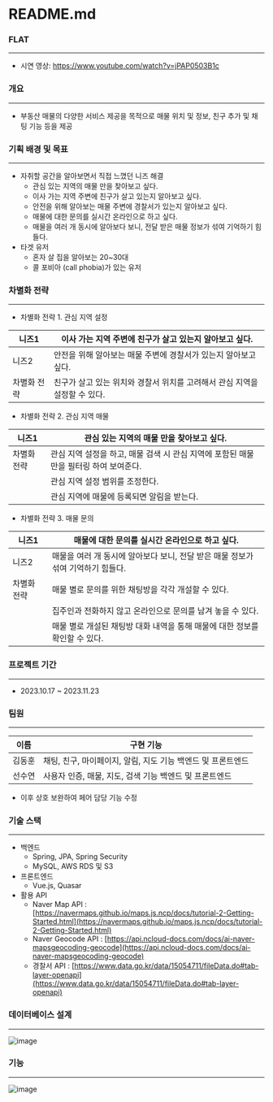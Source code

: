 # README.md

### FLAT

---

- 시연 영상: https://www.youtube.com/watch?v=jPAP0503B1c

### 개요

---

- 부동산 매물의 다양한 서비스 제공을 목적으로 매물 위치 및 정보, 친구 추가 및 채팅 기능 등을 제공

### 기획 배경 및 목표

---

- 자취할 공간을 알아보면서 직접 느꼈던 니즈 해결
    - 관심 있는 지역의 매물 만을 찾아보고 싶다.
    - 이사 가는 지역 주변에 친구가 살고 있는지 알아보고 싶다.
    - 안전을 위해 알아보는 매물 주변에 경찰서가 있는지 알아보고 싶다.
    - 매물에 대한 문의를 실시간 온라인으로 하고 싶다.
    - 매물을 여러 개 동시에 알아보다 보니, 전달 받은 매물 정보가 섞여 기억하기 힘들다.
- 타겟 유저
    - 혼자 살 집을 알아보는 20~30대
    - 콜 포비아 (call phobia)가 있는 유저

### 차별화 전략

---

- 차별화 전략 1. 관심 지역 설정

| 니즈1 | 이사 가는 지역 주변에 친구가 살고 있는지 알아보고 싶다. |
| --- | --- |
| 니즈2 | 안전을 위해 알아보는 매물 주변에 경찰서가 있는지 알아보고 싶다. |
| 차별화 전략 | 친구가 살고 있는 위치와 경찰서 위치를 고려해서 관심 지역을 설정할 수 있다. |
- 차별화 전략 2. 관심 지역 매물

| 니즈1 | 관심 있는 지역의 매물 만을 찾아보고 싶다. |
| --- | --- |
| 차별화 전략 | 관심 지역 설정을 하고, 매물 검색 시 관심 지역에 포함된 매물 만을 필터링 하여 보여준다.  |
|  | 관심 지역 설정 범위를 조정한다. |
|  | 관심 지역에 매물에 등록되면 알림을 받는다. |

- 차별화 전략 3. 매물 문의

| 니즈1 | 매물에 대한 문의를 실시간 온라인으로 하고 싶다. |
| --- | --- |
| 니즈2 | 매물을 여러 개 동시에 알아보다 보니, 전달 받은 매물 정보가 섞여 기억하기 힘들다.  |
| 차별화 전략 | 매물 별로 문의를 위한 채팅방을 각각 개설할 수 있다. |
|  | 집주인과 전화하지 않고 온라인으로 문의를 남겨 놓을 수 있다. |
|  | 매물 별로 개설된 채팅방 대화 내역을 통해 매물에 대한 정보를 확인할 수 있다. |

### 프로젝트 기간

---

- 2023.10.17 ~ 2023.11.23

### 팀원

---

| 이름 | 구현 기능 |
| --- | --- |
| 김동훈 | 채팅, 친구, 마이페이지, 알림, 지도 기능 백엔드 및 프론트엔드 |
| 선수연 | 사용자 인증, 매물, 지도, 검색 기능 백엔드 및 프론트엔드 |
- 이후 상호 보완하여 페어 담당 기능 수정

### 기술 스택

---

- 백엔드
    - Spring, JPA, Spring Security
    - MySQL, AWS RDS 및 S3
- 프론트엔드
    - Vue.js, Quasar
- 활용 API
    - Naver Map API : [https://navermaps.github.io/maps.js.ncp/docs/tutorial-2-Getting-Started.html](https://navermaps.github.io/maps.js.ncp/docs/tutorial-2-Getting-Started.html)
    - Naver Geocode API : [https://api.ncloud-docs.com/docs/ai-naver-mapsgeocoding-geocode](https://api.ncloud-docs.com/docs/ai-naver-mapsgeocoding-geocode)
    - 경찰서 API : [https://www.data.go.kr/data/15054711/fileData.do#tab-layer-openapi](https://www.data.go.kr/data/15054711/fileData.do#tab-layer-openapi)

### 데이터베이스 설계

---
![image](https://github.com/ssafy-flat/flat/assets/77823761/33cf4ab4-1825-4895-87c8-931b0b363873)


### 기능

---
![image](https://github.com/ssafy-flat/flat/assets/77823761/bd074fed-6795-4079-9b80-d2686168d261)
